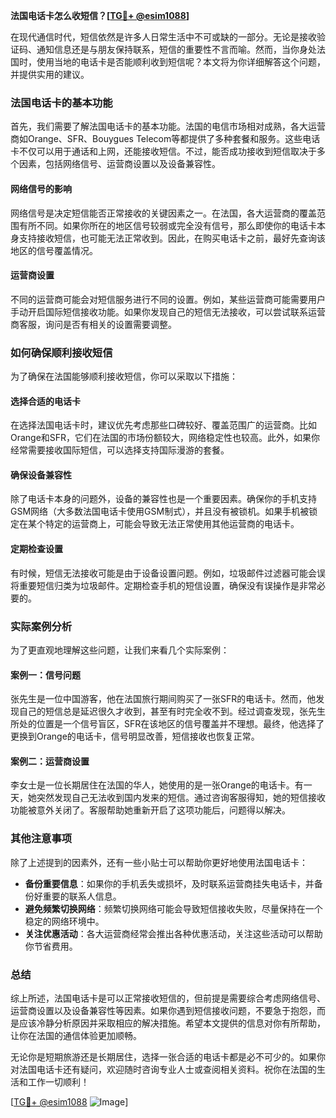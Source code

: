 **法国电话卡怎么收短信？[[TG💪+ @esim1088](https://t.me/s/esim1088)]**

在现代通信时代，短信依然是许多人日常生活中不可或缺的一部分。无论是接收验证码、通知信息还是与朋友保持联系，短信的重要性不言而喻。然而，当你身处法国时，使用当地的电话卡是否能顺利收到短信呢？本文将为你详细解答这个问题，并提供实用的建议。

### 法国电话卡的基本功能

首先，我们需要了解法国电话卡的基本功能。法国的电信市场相对成熟，各大运营商如Orange、SFR、Bouygues Telecom等都提供了多种套餐和服务。这些电话卡不仅可以用于通话和上网，还能接收短信。不过，能否成功接收到短信取决于多个因素，包括网络信号、运营商设置以及设备兼容性。

#### 网络信号的影响

网络信号是决定短信能否正常接收的关键因素之一。在法国，各大运营商的覆盖范围有所不同。如果你所在的地区信号较弱或完全没有信号，那么即使你的电话卡本身支持接收短信，也可能无法正常收到。因此，在购买电话卡之前，最好先查询该地区的信号覆盖情况。

#### 运营商设置

不同的运营商可能会对短信服务进行不同的设置。例如，某些运营商可能需要用户手动开启国际短信接收功能。如果你发现自己的短信无法接收，可以尝试联系运营商客服，询问是否有相关的设置需要调整。

### 如何确保顺利接收短信

为了确保在法国能够顺利接收短信，你可以采取以下措施：

#### 选择合适的电话卡

在选择法国电话卡时，建议优先考虑那些口碑较好、覆盖范围广的运营商。比如Orange和SFR，它们在法国的市场份额较大，网络稳定性也较高。此外，如果你经常需要接收国际短信，可以选择支持国际漫游的套餐。

#### 确保设备兼容性

除了电话卡本身的问题外，设备的兼容性也是一个重要因素。确保你的手机支持GSM网络（大多数法国电话卡使用GSM制式），并且没有被锁机。如果手机被锁定在某个特定的运营商上，可能会导致无法正常使用其他运营商的电话卡。

#### 定期检查设置

有时候，短信无法接收可能是由于设备设置问题。例如，垃圾邮件过滤器可能会误将重要短信归类为垃圾邮件。定期检查手机的短信设置，确保没有误操作是非常必要的。

### 实际案例分析

为了更直观地理解这些问题，让我们来看几个实际案例：

#### 案例一：信号问题

张先生是一位中国游客，他在法国旅行期间购买了一张SFR的电话卡。然而，他发现自己的短信总是延迟很久才收到，甚至有时完全收不到。经过调查发现，张先生所处的位置是一个信号盲区，SFR在该地区的信号覆盖并不理想。最终，他选择了更换到Orange的电话卡，信号明显改善，短信接收也恢复正常。

#### 案例二：运营商设置

李女士是一位长期居住在法国的华人，她使用的是一张Orange的电话卡。有一天，她突然发现自己无法收到国内发来的短信。通过咨询客服得知，她的短信接收功能被意外关闭了。客服帮助她重新开启了这项功能后，问题得以解决。

### 其他注意事项

除了上述提到的因素外，还有一些小贴士可以帮助你更好地使用法国电话卡：

- **备份重要信息**：如果你的手机丢失或损坏，及时联系运营商挂失电话卡，并备份好重要的联系人信息。
- **避免频繁切换网络**：频繁切换网络可能会导致短信接收失败，尽量保持在一个稳定的网络环境中。
- **关注优惠活动**：各大运营商经常会推出各种优惠活动，关注这些活动可以帮助你节省费用。

### 总结

综上所述，法国电话卡是可以正常接收短信的，但前提是需要综合考虑网络信号、运营商设置以及设备兼容性等因素。如果你遇到短信接收问题，不要急于抱怨，而是应该冷静分析原因并采取相应的解决措施。希望本文提供的信息对你有所帮助，让你在法国的通信体验更加顺畅。

无论你是短期旅游还是长期居住，选择一张合适的电话卡都是必不可少的。如果你对法国电话卡还有疑问，欢迎随时咨询专业人士或查阅相关资料。祝你在法国的生活和工作一切顺利！

[[TG💪+ @esim1088](https://t.me/s/esim1088) ![Image](https://i.postimg.cc/4NQfJmqS/Snipaste-2025-05-13-00-14-12.png)]